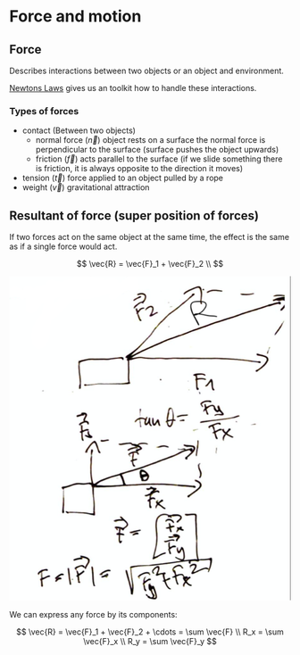 # Force and motion

## Force
Describes interactions between two objects or an object and environment.

[Newtons Laws](newtons_laws.md) gives us an toolkit how to handle these interactions.

### Types of forces
* contact (Between two objects)
  * normal force ($\vec{n}$) object rests on a surface the normal force is perpendicular to the surface (surface pushes the object upwards)
  * friction ($\vec{f}$) acts parallel to the surface (if we slide something there is friction, it is always opposite to the direction it moves)
* tension ($\vec{t}$) force applied to an object pulled by a rope
* weight ($\vec{v}$) gravitational attraction

## Resultant of force (super position of forces)
If two forces act on the same object at the same time, the effect is the same as if a single force would act.

$$
\vec{R} = \vec{F}_1 + \vec{F}_2 \\
$$

![](../.images/physics/rectulant_of_force.png)

We can express any force by its components:

$$
\vec{R} = \vec{F}_1 + \vec{F}_2 + \cdots = \sum \vec{F} \\
R_x = \sum \vec{F}_x \\
R_y = \sum \vec{F}_y
$$
